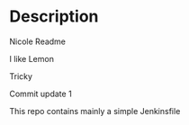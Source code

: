 # Description

Nicole Readme

I like Lemon

Tricky

Commit update 1

This repo contains mainly a simple Jenkinsfile
